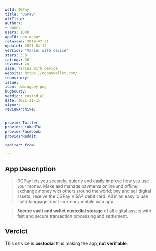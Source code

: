 ```yaml
---
wsId: OGPay
title: "OGPay"
altTitle: 
authors:
- danny
users: 1000
appId: com.ogpay
released: 2019-07-31
updated: 2021-04-12
version: "Varies with device"
stars: 3.8
ratings: 36
reviews: 24
size: Varies with device
website: https://ogpaywallet.com/
repository: 
issue: 
icon: com.ogpay.png
bugbounty: 
verdict: custodial
date: 2021-11-15
signer: 
reviewArchive:


providerTwitter: 
providerLinkedIn: 
providerFacebook: 
providerReddit: 

redirect_from:

---
```



## App Description

> OGPay lets you securely, quickly and easily improve how you use your money. Make and manage payments online and offline; exchange money with others around the world; buy and sell digital assets; receive the OGPay VISA® debit card. All in an easy to use multi-language, multi-currency mobile data app.

> **Secure vault and wallet custodial storage** of all digital assets with fast and secure transaction processing and settlement.

## Verdict

This service is **custodial** thus making the app, **not verifiable**.

